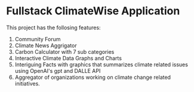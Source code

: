 # Fullstack ClimateWise Application

This project has the follosing features:
1. Community Forum
2. Climate News Aggrigator
3. Carbon Calculator with 7 sub categories
4. Interactive Climate Data Graphs and Charts
5. Interiguing Facts with graphics that summarizes climate related issues using OpenAI's gpt and DALLE API
6. Aggregator of organizations working on climate change related initiatives.


